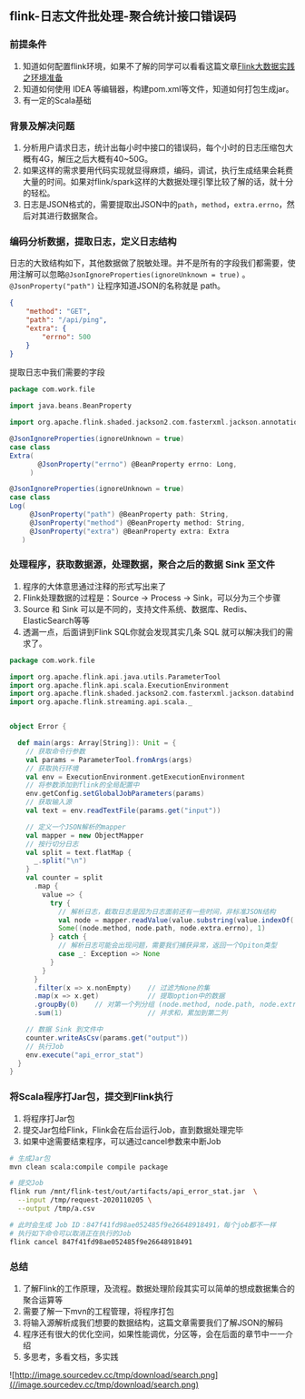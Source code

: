 ## flink-日志文件批处理-聚合统计接口错误码

### 前提条件

1. 知道如何配置flink环境，如果不了解的同学可以看看这篇文章[Flink大数据实践之环境准备](https://mp.weixin.qq.com/s/yH6SEIYtlzBItT_oQZyiTQ)
2. 知道如何使用 IDEA 等编辑器，构建pom.xml等文件，知道如何打包生成jar。
3. 有一定的Scala基础

### 背景及解决问题

1. 分析用户请求日志，统计出每小时中接口的错误码，每个小时的日志压缩包大概有4G，解压之后大概有40~50G。
2. 如果这样的需求要用代码实现就显得麻烦，编码，调试，执行生成结果会耗费大量的时间。如果对flink/spark这样的大数据处理引擎比较了解的话，就十分的轻松。
3. 日志是JSON格式的，需要提取出JSON中的`path`，`method`，`extra.errno`，然后对其进行数据聚合。

### 编码分析数据，提取日志，定义日志结构
日志的大致结构如下，其他数据做了脱敏处理。并不是所有的字段我们都需要，使用注解可以忽略`@JsonIgnoreProperties(ignoreUnknown = true)` 。`@JsonProperty("path")` 让程序知道JSON的名称就是 path。
```json
{
    "method": "GET",
    "path": "/api/ping",
    "extra": {
        "errno": 500
    }
}
```
提取日志中我们需要的字段
```scala
package com.work.file

import java.beans.BeanProperty

import org.apache.flink.shaded.jackson2.com.fasterxml.jackson.annotation.{JsonIgnoreProperties, JsonProperty}

@JsonIgnoreProperties(ignoreUnknown = true)
case class
Extra(
       @JsonProperty("errno") @BeanProperty errno: Long,
     )

@JsonIgnoreProperties(ignoreUnknown = true)
case class
Log(
     @JsonProperty("path") @BeanProperty path: String,
     @JsonProperty("method") @BeanProperty method: String,
     @JsonProperty("extra") @BeanProperty extra: Extra
   )
```

### 处理程序，获取数据源，处理数据，聚合之后的数据 Sink 至文件
1. 程序的大体意思通过注释的形式写出来了
2. Flink处理数据的过程是：Source -> Process -> Sink，可以分为三个步骤
3. Source 和 Sink 可以是不同的，支持文件系统、数据库、Redis、ElasticSearch等等
4. 透漏一点，后面讲到Flink SQL你就会发现其实几条 SQL 就可以解决我们的需求了。
```scala
package com.work.file

import org.apache.flink.api.java.utils.ParameterTool
import org.apache.flink.api.scala.ExecutionEnvironment
import org.apache.flink.shaded.jackson2.com.fasterxml.jackson.databind.ObjectMapper
import org.apache.flink.streaming.api.scala._


object Error {

  def main(args: Array[String]): Unit = {
    // 获取命令行参数
    val params = ParameterTool.fromArgs(args)
    // 获取执行环境
    val env = ExecutionEnvironment.getExecutionEnvironment
    // 将参数添加到flink的全局配置中
    env.getConfig.setGlobalJobParameters(params)
    // 获取输入源
    val text = env.readTextFile(params.get("input"))

    // 定义一个JSON解析的mapper
    val mapper = new ObjectMapper
    // 按行切分日志
    val split = text.flatMap {
      _.split("\n")
    }
    val counter = split
      .map {
        value => {
          try {
            // 解析日志，截取日志是因为日志面前还有一些时间，非标准JSON结构
            val node = mapper.readValue(value.substring(value.indexOf('{')), classOf[Log])
            Some((node.method, node.path, node.extra.errno), 1)
          } catch {
            // 解析日志可能会出现问题，需要我们捕获异常，返回一个Opiton类型
            case _: Exception => None
          }
        }
      }
      .filter(x => x.nonEmpty)    // 过滤为None的集
      .map(x => x.get)            // 提取option中的数据
      .groupBy(0)    // 对第一个列分组 (node.method, node.path, node.extra.errno)
      .sum(1)                     // 并求和，累加到第二列

    // 数据 Sink 到文件中
    counter.writeAsCsv(params.get("output"))
    // 执行Job
    env.execute("api_error_stat")
  }
}
```

### 将Scala程序打Jar包，提交到Flink执行
1. 将程序打Jar包
2. 提交Jar包给Flink，Flink会在后台运行Job，直到数据处理完毕
3. 如果中途需要结束程序，可以通过cancel参数来中断Job
```bash
# 生成Jar包
mvn clean scala:compile compile package

# 提交Job
flink run /mnt/flink-test/out/artifacts/api_error_stat.jar  \
  --input /tmp/request-2020110205 \
  --output /tmp/a.csv

# 此时会生成 Job ID：847f41fd98ae052485f9e26648918491，每个job都不一样
# 执行如下命令可以取消正在执行的Job
flink cancel 847f41fd98ae052485f9e26648918491
```

### 总结

1. 了解Flink的工作原理，及流程。数据处理阶段其实可以简单的想成数据集合的聚合运算等
2. 需要了解一下mvn的工程管理，将程序打包
3. 将输入源解析成我们想要的数据结构，这篇文章需要我们了解JSON的解码
4. 程序还有很大的优化空间，如果性能调优，分区等，会在后面的章节中一一介绍
5. 多思考，多看文档，多实践

![http://image.sourcedev.cc/tmp/download/search.png](//image.sourcedev.cc/tmp/download/search.png)